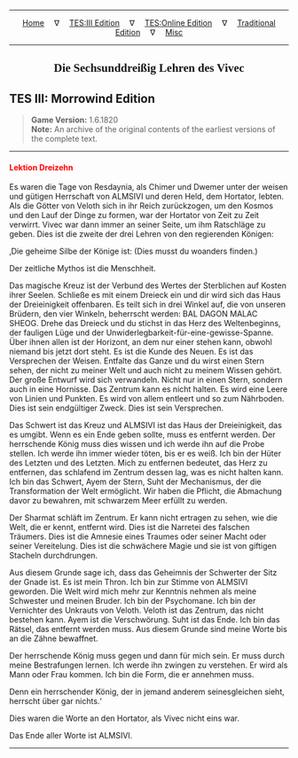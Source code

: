 
---

<!-- Jekyll Page Links -->

<center>
<a href="../../../../index.html">Home</a>
&emsp;&nabla;&emsp;
<a href="../../../index-tes3.html">TES:III Edition</a>
&emsp;&nabla;&emsp;
<a href="../../../index-teso.html">TES:Online Edition</a>
&emsp;&nabla;&emsp;
<a href="../../../index-traditional.html">Traditional Edition</a>
&emsp;&nabla;&emsp;
<a href="../../../index-misc.html">Misc</a>
</center>

<!-- Markdown Body Below: -->

---

<center>
<h2><span style="font-family:Georgia">Die Sechsunddreißig Lehren des Vivec</span></h2>
</center>

## TES III: Morrowind Edition

> __Game Version:__ 1.6.1820\
> __Note:__ An archive of the original contents of the earliest versions of the complete text.

---

#### <span style="color:red">Lektion Dreizehn</span>

Es waren die Tage von Resdaynia, als Chimer und Dwemer unter der weisen und gütigen Herrschaft von ALMSIVI und deren Held, dem Hortator, lebten. Als die Götter von Veloth sich in ihr Reich zurückzogen, um den Kosmos und den Lauf der Dinge zu formen, war der Hortator von Zeit zu Zeit verwirrt. Vivec war dann immer an seiner Seite, um ihm Ratschläge zu geben. Dies ist die zweite der drei Lehren von den regierenden Königen:

‚Die geheime Silbe der Könige ist: (Dies musst du woanders finden.)

Der zeitliche Mythos ist die Menschheit.

Das magische Kreuz ist der Verbund des Wertes der Sterblichen auf Kosten ihrer Seelen. Schließe es mit einem Dreieck ein und dir wird sich das Haus der Dreieinigkeit offenbaren. Es teilt sich in drei Winkel auf, die von unseren Brüdern, den vier Winkeln, beherrscht werden: BAL DAGON MALAC SHEOG. Drehe das Dreieck und du stichst in das Herz des Weltenbeginns, der fauligen Lüge und der Unwiderlegbarkeit-für-eine-gewisse-Spanne. Über ihnen allen ist der Horizont, an dem nur einer stehen kann, obwohl niemand bis jetzt dort steht. Es ist die Kunde des Neuen. Es ist das Versprechen der Weisen. Entfalte das Ganze und du wirst einen Stern sehen, der nicht zu meiner Welt und auch nicht zu meinem Wissen gehört. Der große Entwurf wird sich verwandeln. Nicht nur in einen Stern, sondern auch in eine Hornisse. Das Zentrum kann es nicht halten. Es wird eine Leere von Linien und Punkten. Es wird von allem entleert und so zum Nährboden. Dies ist sein endgültiger Zweck. Dies ist sein Versprechen.

Das Schwert ist das Kreuz und ALMSIVI ist das Haus der Dreieinigkeit, das es umgibt. Wenn es ein Ende geben sollte, muss es entfernt werden. Der herrschende König muss dies wissen und ich werde ihn auf die Probe stellen. Ich werde ihn immer wieder töten, bis er es weiß. Ich bin der Hüter des Letzten und des Letzten. Mich zu entfernen bedeutet, das Herz zu entfernen, das schlafend im Zentrum dessen lag, was es nicht halten kann. Ich bin das Schwert, Ayem der Stern, Suht der Mechanismus, der die Transformation der Welt ermöglicht. Wir haben die Pflicht, die Abmachung davor zu bewahren, mit schwarzem Meer erfüllt zu werden.

Der Sharmat schläft im Zentrum. Er kann nicht ertragen zu sehen, wie die Welt, die er kennt, entfernt wird. Dies ist die Narretei des falschen Träumers. Dies ist die Amnesie eines Traumes oder seiner Macht oder seiner Vereitelung. Dies ist die schwächere Magie und sie ist von giftigen Stacheln durchdrungen.

Aus diesem Grunde sage ich, dass das Geheimnis der Schwerter der Sitz der Gnade ist. Es ist mein Thron. Ich bin zur Stimme von ALMSIVI geworden. Die Welt wird mich mehr zur Kenntnis nehmen als meine Schwester und meinen Bruder. Ich bin der Psychomane. Ich bin der Vernichter des Unkrauts von Veloth. Veloth ist das Zentrum, das nicht bestehen kann. Ayem ist die Verschwörung. Suht ist das Ende. Ich bin das Rätsel, das entfernt werden muss. Aus diesem Grunde sind meine Worte bis an die Zähne bewaffnet.

Der herrschende König muss gegen und dann für mich sein. Er muss durch meine Bestrafungen lernen. Ich werde ihn zwingen zu verstehen. Er wird als Mann oder Frau kommen. Ich bin die Form, die er annehmen muss.

Denn ein herrschender König, der in jemand anderem seinesgleichen sieht, herrscht über gar nichts.‘

Dies waren die Worte an den Hortator, als Vivec nicht eins war.

Das Ende aller Worte ist ALMSIVI.

---
